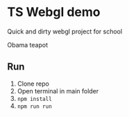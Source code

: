 # TS Webgl demo
Quick and dirty webgl project for school

Obama teapot

## Run
1. Clone repo
2. Open terminal in main folder
3. `npm install`  
4. `npm run run`